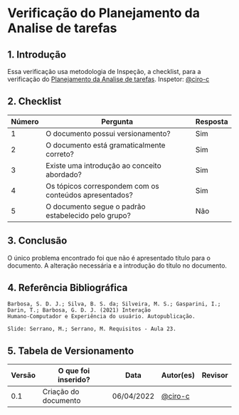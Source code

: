 # Verificação do Planejamento da Analise de tarefas

## 1. Introdução
Essa verificação usa metodologia de Inspeção, a checklist, para a verificação do [Planejamento da Analise de tarefas](../design-avaliacao-desenvolvimento/nivel-1/analise-de-tarefas.md). 
Inspetor: [@ciro-c](https://github.com/ciro-c)

## 2. Checklist

Número | Pergunta | Resposta
---    |   ---    |    ---
1| O documento possui versionamento?| Sim
2| O documento está gramaticalmente correto?| Sim
3| Existe uma introdução ao conceito abordado?| Sim
4| Os tópicos correspondem com os conteúdos apresentados?| Sim
5| O documento segue o padrão estabelecido pelo grupo?| Não

## 3. Conclusão

O único problema encontrado foi que não é apresentado título para o documento. A alteração necessária e a introdução do título no documento.

## 4. Referência Bibliográfica
    Barbosa, S. D. J.; Silva, B. S. da; Silveira, M. S.; Gasparini, I.; Darin, T.; Barbosa, G. D. J. (2021) Interação
    Humano-Computador e Experiência do usuário. Autopublicação.

    Slide: Serrano, M.; Serrano, M. Requisitos - Aula 23.

## 5. Tabela de Versionamento
Versão |  O que foi inserido? | Data | Autor(es)| Revisor |
---- |----- | ---- | ---- | ---- |
0.1| Criação do documento | 06/04/2022| [@ciro-c](https://github.com/ciro-c) | []() |